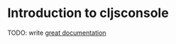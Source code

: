 # Introduction to cljsconsole

TODO: write [great documentation](http://jacobian.org/writing/great-documentation/what-to-write/)
